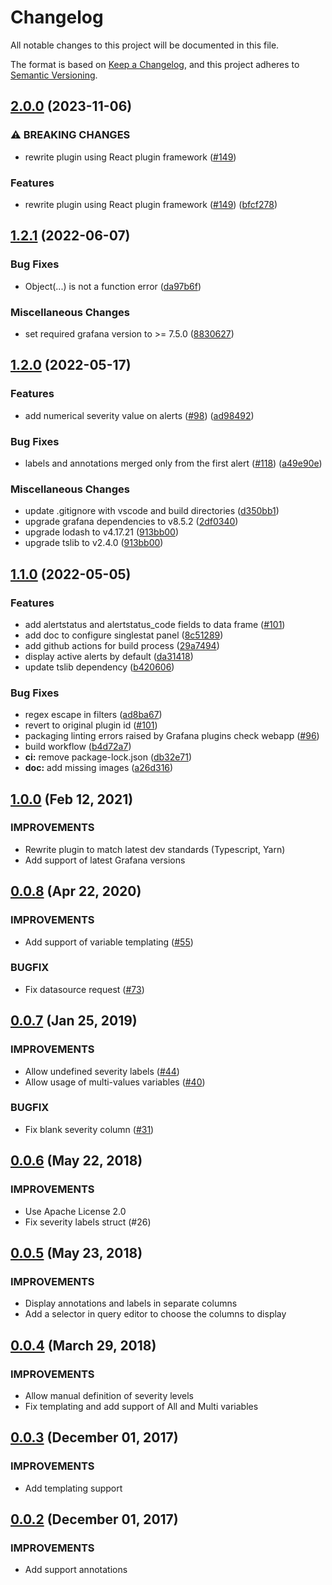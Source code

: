 # Changelog
All notable changes to this project will be documented in this file.

The format is based on [Keep a Changelog](https://keepachangelog.com/en/1.0.0/),
and this project adheres to [Semantic Versioning](https://semver.org/spec/v2.0.0.html).

## [2.0.0](https://github.com/camptocamp/grafana-prometheus-alertmanager-datasource/compare/v1.2.1...v2.0.0) (2023-11-06)


### ⚠ BREAKING CHANGES

* rewrite plugin using React plugin framework ([#149](https://github.com/camptocamp/grafana-prometheus-alertmanager-datasource/issues/149))

### Features

* rewrite plugin using React plugin framework ([#149](https://github.com/camptocamp/grafana-prometheus-alertmanager-datasource/issues/149)) ([bfcf278](https://github.com/camptocamp/grafana-prometheus-alertmanager-datasource/commit/bfcf278634ce98108325c31379a9ff03df440151))

## [1.2.1](https://github.com/camptocamp/grafana-prometheus-alertmanager-datasource/compare/v1.2.0...v1.2.1) (2022-06-07)


### Bug Fixes

* Object(...) is not a function error ([da97b6f](https://github.com/camptocamp/grafana-prometheus-alertmanager-datasource/commit/da97b6f9ecca6577adede99b8619fe9b833e88b0))


### Miscellaneous Changes

* set required grafana version to >= 7.5.0 ([8830627](https://github.com/camptocamp/grafana-prometheus-alertmanager-datasource/commit/8830627e785791bc5f362d5dafe011e9f2192e65))

## [1.2.0](https://github.com/camptocamp/grafana-prometheus-alertmanager-datasource/compare/v1.1.0...v1.2.0) (2022-05-17)


### Features

* add numerical severity value on alerts ([#98](https://github.com/camptocamp/grafana-prometheus-alertmanager-datasource/issues/98)) ([ad98492](https://github.com/camptocamp/grafana-prometheus-alertmanager-datasource/commit/ad984928626f8e8348a136d17395e76058cca9fa))


### Bug Fixes

* labels and annotations merged only from the first alert ([#118](https://github.com/camptocamp/grafana-prometheus-alertmanager-datasource/issues/118)) ([a49e90e](https://github.com/camptocamp/grafana-prometheus-alertmanager-datasource/commit/a49e90e3426738e9d62cda87155c8786cc727325))


### Miscellaneous Changes

* update .gitignore with vscode and build directories ([d350bb1](https://github.com/camptocamp/grafana-prometheus-alertmanager-datasource/commit/d350bb107ff7d0400c6777e6477c004f05fd5d52))
* upgrade grafana dependencies to v8.5.2 ([2df0340](https://github.com/camptocamp/grafana-prometheus-alertmanager-datasource/commit/2df0340f88edf57997cc5b01f840b56f4587be69))
* upgrade lodash to v4.17.21 ([913bb00](https://github.com/camptocamp/grafana-prometheus-alertmanager-datasource/commit/913bb0003507bf2946593106976d33d393bba93e))
* upgrade tslib to v2.4.0 ([913bb00](https://github.com/camptocamp/grafana-prometheus-alertmanager-datasource/commit/913bb0003507bf2946593106976d33d393bba93e))

## [1.1.0](https://www.github.com/camptocamp/grafana-prometheus-alertmanager-datasource/compare/1.0.0...v1.1.0) (2022-05-05)


### Features

* add alertstatus and alertstatus_code fields to data frame ([#101](https://github.com/camptocamp/grafana-prometheus-alertmanager-datasource/pull/101))
* add doc to configure singlestat panel ([8c51289](https://www.github.com/camptocamp/grafana-prometheus-alertmanager-datasource/commit/8c5128940c2baf97ac4118461cb2684170d82a40))
* add github actions for build process ([29a7494](https://www.github.com/camptocamp/grafana-prometheus-alertmanager-datasource/commit/29a7494d8ea864545612f1300970f3f80edb4698))
* display active alerts by default ([da31418](https://www.github.com/camptocamp/grafana-prometheus-alertmanager-datasource/commit/da31418b3aaf83931466656f1801f093491941b3))
* update tslib dependency ([b420606](https://www.github.com/camptocamp/grafana-prometheus-alertmanager-datasource/commit/b4206069fefca48d9c2555e7bb6d50a2de33471f))


### Bug Fixes

* regex escape in filters ([ad8ba67](https://www.github.com/camptocamp/grafana-prometheus-alertmanager-datasource/commit/ad8ba678ef80cf6889ca916671cd1bc9acbf43aa))
* revert to original plugin id ([#101](https://github.com/camptocamp/grafana-prometheus-alertmanager-datasource/pull/101))
* packaging linting errors raised by Grafana plugins check webapp ([#96](https://github.com/camptocamp/grafana-prometheus-alertmanager-datasource/pull/96))
* build workflow ([b4d72a7](https://www.github.com/camptocamp/grafana-prometheus-alertmanager-datasource/commit/b4d72a74782a572d91fc08356185ad65bf010030))
* **ci:** remove package-lock.json ([db32e71](https://www.github.com/camptocamp/grafana-prometheus-alertmanager-datasource/commit/db32e712ee1c6151ddbc5be6032e3d198e3e9800))
* **doc:** add missing images ([a26d316](https://www.github.com/camptocamp/grafana-prometheus-alertmanager-datasource/commit/a26d316a3067d72cc615937a683401ad9e0ed247))

## [1.0.0](https://github.com/camptocamp/grafana-prometheus-alertmanager-datasource/compare/1.0.0...0.0.8) (Feb 12, 2021)


### IMPROVEMENTS

  * Rewrite plugin to match latest dev standards (Typescript, Yarn)
  * Add support of latest Grafana versions

## [0.0.8](https://github.com/camptocamp/grafana-prometheus-alertmanager-datasource/compare/0.0.8...0.0.7) (Apr 22, 2020)


### IMPROVEMENTS

  * Add support of variable templating ([#55](https://github.com/camptocamp/grafana-prometheus-alertmanager-datasource/pull/55))

### BUGFIX

  * Fix datasource request ([#73](https://github.com/camptocamp/grafana-prometheus-alertmanager-datasource/pull/73))

## [0.0.7](https://github.com/camptocamp/grafana-prometheus-alertmanager-datasource/compare/0.0.7...0.0.6) (Jan 25, 2019)


### IMPROVEMENTS

  * Allow undefined severity labels ([#44](https://github.com/camptocamp/grafana-prometheus-alertmanager-datasource/issues/44))
  * Allow usage of multi-values variables ([#40](https://github.com/camptocamp/grafana-prometheus-alertmanager-datasource/issues/40))

### BUGFIX

  * Fix blank severity column ([#31](https://github.com/camptocamp/grafana-prometheus-alertmanager-datasource/issues/31))

## [0.0.6](https://github.com/camptocamp/grafana-prometheus-alertmanager-datasource/compare/0.0.6...0.0.5) (May 22, 2018)


### IMPROVEMENTS

  * Use Apache License 2.0
  * Fix severity labels struct (#26)

## [0.0.5](https://github.com/camptocamp/grafana-prometheus-alertmanager-datasource/compare/0.0.5...0.0.4) (May 23, 2018)


### IMPROVEMENTS

  * Display annotations and labels in separate columns
  * Add a selector in query editor to choose the columns to display

## [0.0.4](https://github.com/camptocamp/grafana-prometheus-alertmanager-datasource/compare/0.0.4...0.0.3) (March 29, 2018)


### IMPROVEMENTS

  * Allow manual definition of severity levels
  * Fix templating and add support of All and Multi variables

## [0.0.3](https://github.com/camptocamp/grafana-prometheus-alertmanager-datasource/compare/0.0.3...0.0.2) (December 01, 2017)


### IMPROVEMENTS

  * Add templating support

## [0.0.2](https://github.com/camptocamp/grafana-prometheus-alertmanager-datasource/compare/0.0.2...0.0.1) (December 01, 2017)


### IMPROVEMENTS
  
  * Add support annotations
